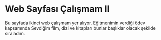 # Web Sayfası Çalışmam II 
Bu sayfada ikinci web çalışmam yer alıyor. Eğitmenimin verdiği ödev kapsamında 
Sevdiğim film, dizi ve kitapları bunlar başlıklar olacak şekilde sıraladım. 
